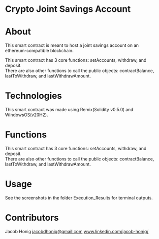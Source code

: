 # Crypto Joint Savings Account

# About
This smart contract is meant to host a joint savings account on an ethereum-compatible blockchain.

This smart contract has 3 core functions: setAccounts, withdraw, and deposit. <br/>
There are also other functions to call the public objects: contractBalance, lastToWithdraw, and lastWithdrawAmount. 

# Technologies
This smart contract was made using Remix(Solidity v0.5.0) and WindowsOS(v20H2). <br/>

# Functions
This smart contract has 3 core functions: setAccounts, withdraw, and deposit. <br/>
There are also other functions to call the public objects: contractBalance, lastToWithdraw, and lastWithdrawAmount. <br/>

# Usage
See the screenshots in the folder Execution_Results for terminal outputs.  

# Contributors
Jacob Honig jacobdhonig@gmail.com www.linkedin.com/jacob-honig/

